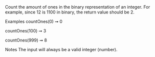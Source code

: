 Count the amount of ones in the binary representation of an integer. For example, since 12 is 1100 in binary, the return value should be 2.

Examples
countOnes(0) ➞ 0

countOnes(100) ➞ 3

countOnes(999) ➞ 8

Notes
The input will always be a valid integer (number).